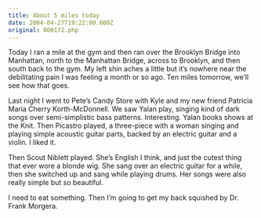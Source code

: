 ```yaml
---
title: About 5 miles today
date: 2004-04-27T19:22:00.000Z
original: 000172.php
---
```


Today I ran a mile at the gym and then ran over the Brooklyn Bridge into Manhattan, north to the Manhattan Bridge, across to Brooklyn, and then south back to the gym. My left shin aches a little but it’s nowhere near the debilitating pain I was feeling a month or so ago. Ten miles tomorrow, we’ll see how that goes.

Last night I went to Pete’s Candy Store with Kyle and my new friend Patricia Maria Cherry Korth-McDonnell. We saw Yalan play, singing kind of dark songs over semi-simplistic bass patterns. Interesting. Yalan books shows at the Knit. Then Picastro played, a three-piece with a woman singing and playing simple acoustic guitar parts, backed by an electric guitar and a violin. I liked it.

Then Scout Niblett played. She’s English I think, and just the cutest thing that ever wore a blonde wig. She sang over an electric guitar for a while, then she switched up and sang while playing drums. Her songs were also really simple but so beautiful.

I need to eat something. Then I’m going to get my back squished by Dr. Frank Morgera.
